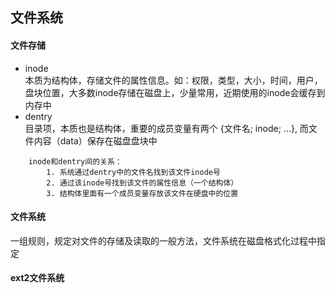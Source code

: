 ## 文件系统

#### 文件存储

- inode  
    本质为结构体，存储文件的属性信息。如：权限，类型，大小，时间，用户，盘块位置，大多数inode存储在磁盘上，少量常用，近期使用的inode会缓存到内存中  
- dentry  
    目录项，本质也是结构体，重要的成员变量有两个 {文件名; inode; ...}, 而文件内容（data）保存在磁盘盘块中  
```
    inode和dentry间的关系：
        1. 系统通过dentry中的文件名找到该文件inode号
        2. 通过该inode号找到该文件的属性信息（一个结构体）
        3. 结构体里面有一个成员变量存放该文件在硬盘中的位置
```

#### 文件系统

一组规则，规定对文件的存储及读取的一般方法，文件系统在磁盘格式化过程中指定  


#### ext2文件系统
